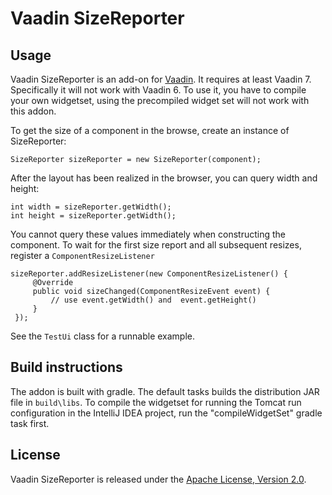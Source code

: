 # Vaadin SizeReporter

## Usage
Vaadin SizeReporter is an add-on for [Vaadin](https://vaadin.com). It requires at least Vaadin 7.
Specifically it will not work with Vaadin 6. To use it, you have to compile your own widgetset, using the
precompiled widget set will not work with this addon.

To get the size of a component in the browse, create an instance of SizeReporter:

    SizeReporter sizeReporter = new SizeReporter(component);

After the layout has been realized in the browser, you can query width and height:

    int width = sizeReporter.getWidth();
    int height = sizeReporter.getWidth();

You cannot query these values immediately when constructing the component. To wait for the
first size report and all subsequent resizes, register a `ComponentResizeListener`

    sizeReporter.addResizeListener(new ComponentResizeListener() {
         @Override
         public void sizeChanged(ComponentResizeEvent event) {
             // use event.getWidth() and  event.getHeight()
         }
     });

See the `TestUi` class for a runnable example.

## Build instructions

The addon is built with gradle. The default tasks builds the distribution JAR file in `build\libs`.
To compile the widgetset for running the Tomcat run configuration in the IntelliJ IDEA project,
run the "compileWidgetSet" gradle task first.

## License

Vaadin SizeReporter is released under the [Apache License, Version 2.0](http://www.apache.org/licenses/LICENSE-2.0).